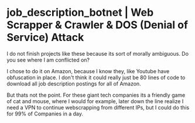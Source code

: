 # job_description_botnet | Web Scrapper & Crawler & DOS (Denial of Service) Attack
I do not finish projects like these because its sort of morally ambiguous. Do you see where I am conflicted on?

I chose to do it on Amazon, because I know they, like Youtube have obfuscation in place. I don't think it could really just be 80 lines of code to download all job description postings for all of Amazon.

But thats not the point. For these giant tech companies its a friendly game of cat and mouse, where I would for example, later down the line realize I need a VPN to continue webscrapping from different IPs, but I could do this for 99% of Companies in a day.

